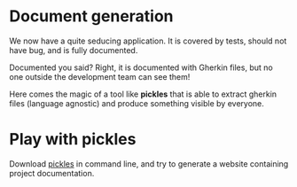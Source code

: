 # Document generation

We now have a quite seducing application. It is covered by tests, should not have bug, and is fully documented.

Documented you said? Right, it is documented with Gherkin files, but no one outside the development team can see them!

Here comes the magic of a tool like **pickles** that is able to extract gherkin files (language agnostic) and produce something visible by everyone.

# Play with pickles

Download [pickles](http://www.picklesdoc.com/) in command line, and try to generate a website containing project documentation.